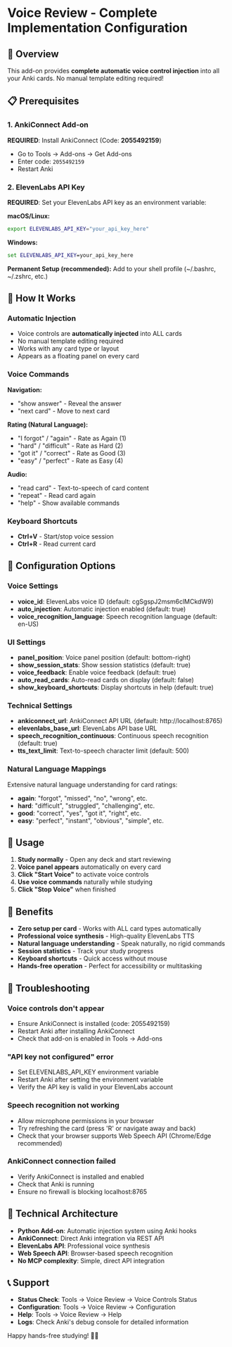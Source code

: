 # Voice Review - Complete Implementation Configuration

## 🎯 Overview
This add-on provides **complete automatic voice control injection** into all your Anki cards. No manual template editing required!

## 📋 Prerequisites

### 1. AnkiConnect Add-on
**REQUIRED**: Install AnkiConnect (Code: **2055492159**)
- Go to Tools → Add-ons → Get Add-ons
- Enter code: `2055492159`
- Restart Anki

### 2. ElevenLabs API Key
**REQUIRED**: Set your ElevenLabs API key as an environment variable:

**macOS/Linux:**
```bash
export ELEVENLABS_API_KEY="your_api_key_here"
```

**Windows:**
```cmd
set ELEVENLABS_API_KEY=your_api_key_here
```

**Permanent Setup (recommended):**
Add to your shell profile (~/.bashrc, ~/.zshrc, etc.)

## 🚀 How It Works

### Automatic Injection
- Voice controls are **automatically injected** into ALL cards
- No manual template editing required
- Works with any card type or layout
- Appears as a floating panel on every card

### Voice Commands
**Navigation:**
- "show answer" - Reveal the answer
- "next card" - Move to next card

**Rating (Natural Language):**
- "I forgot" / "again" - Rate as Again (1)
- "hard" / "difficult" - Rate as Hard (2)
- "got it" / "correct" - Rate as Good (3)
- "easy" / "perfect" - Rate as Easy (4)

**Audio:**
- "read card" - Text-to-speech of card content
- "repeat" - Read card again
- "help" - Show available commands

### Keyboard Shortcuts
- **Ctrl+V** - Start/stop voice session
- **Ctrl+R** - Read current card

## 🔧 Configuration Options

### Voice Settings
- **voice_id**: ElevenLabs voice ID (default: cgSgspJ2msm6clMCkdW9)
- **auto_injection**: Automatic injection enabled (default: true)
- **voice_recognition_language**: Speech recognition language (default: en-US)

### UI Settings
- **panel_position**: Voice panel position (default: bottom-right)
- **show_session_stats**: Show session statistics (default: true)
- **voice_feedback**: Enable voice feedback (default: true)
- **auto_read_cards**: Auto-read cards on display (default: false)
- **show_keyboard_shortcuts**: Display shortcuts in help (default: true)

### Technical Settings
- **ankiconnect_url**: AnkiConnect API URL (default: http://localhost:8765)
- **elevenlabs_base_url**: ElevenLabs API base URL
- **speech_recognition_continuous**: Continuous speech recognition (default: true)
- **tts_text_limit**: Text-to-speech character limit (default: 500)

### Natural Language Mappings
Extensive natural language understanding for card ratings:
- **again**: "forgot", "missed", "no", "wrong", etc.
- **hard**: "difficult", "struggled", "challenging", etc.  
- **good**: "correct", "yes", "got it", "right", etc.
- **easy**: "perfect", "instant", "obvious", "simple", etc.

## 📱 Usage

1. **Study normally** - Open any deck and start reviewing
2. **Voice panel appears** automatically on every card
3. **Click "Start Voice"** to activate voice controls
4. **Use voice commands** naturally while studying
5. **Click "Stop Voice"** when finished

## 🎉 Benefits

- **Zero setup per card** - Works with ALL card types automatically
- **Professional voice synthesis** - High-quality ElevenLabs TTS
- **Natural language understanding** - Speak naturally, no rigid commands
- **Session statistics** - Track your study progress
- **Keyboard shortcuts** - Quick access without mouse
- **Hands-free operation** - Perfect for accessibility or multitasking

## 🔧 Troubleshooting

### Voice controls don't appear
- Ensure AnkiConnect is installed (code: 2055492159)
- Restart Anki after installing AnkiConnect
- Check that add-on is enabled in Tools → Add-ons

### "API key not configured" error
- Set ELEVENLABS_API_KEY environment variable
- Restart Anki after setting the environment variable
- Verify the API key is valid in your ElevenLabs account

### Speech recognition not working
- Allow microphone permissions in your browser
- Try refreshing the card (press 'R' or navigate away and back)
- Check that your browser supports Web Speech API (Chrome/Edge recommended)

### AnkiConnect connection failed
- Verify AnkiConnect is installed and enabled
- Check that Anki is running
- Ensure no firewall is blocking localhost:8765

## 🚀 Technical Architecture

- **Python Add-on**: Automatic injection system using Anki hooks
- **AnkiConnect**: Direct Anki integration via REST API
- **ElevenLabs API**: Professional voice synthesis
- **Web Speech API**: Browser-based speech recognition
- **No MCP complexity**: Simple, direct API integration

## 📞 Support

- **Status Check**: Tools → Voice Review → Voice Controls Status
- **Configuration**: Tools → Voice Review → Configuration  
- **Help**: Tools → Voice Review → Help
- **Logs**: Check Anki's debug console for detailed information

Happy hands-free studying! 🎤✨ 